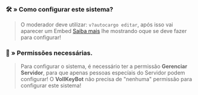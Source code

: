 ### 🛠️ » Como configurar este sistema?
> O moderador deve utilizar: `v?autocargo editar`, após isso vai aparecer um Embed [Saiba mais](https://google.com/) lhe mostrando oque se deve fazer para configurar!

### 🔖 » Permissões necessárias.
> Para configurar o sistema, é necessário ter a permissão **Gerenciar Servidor**, para que apenas pessoas especíais do Servidor podem configurar! O **VollKeyBot** não precisa de "nenhuma" permissão para configurar este sistema!